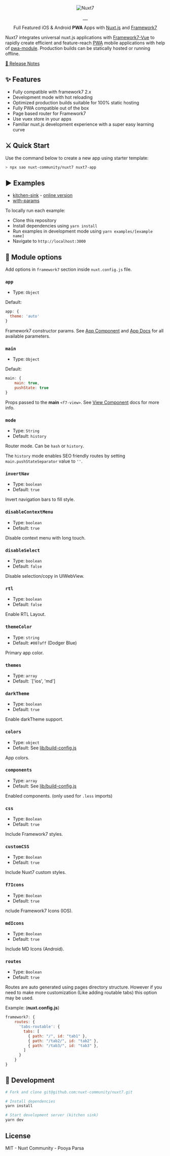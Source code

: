 <p align="center">
    <img src="https://github.com/nuxt-community/nuxt7/raw/master/.assets/nuxt7.png" alt="Nuxt7">
</p>

<p align="center">
<a href="https://david-dm.org/nuxt-community/nuxt7">
    <img alt="" src="https://david-dm.org/nuxt-community/nuxt7/status.svg?style=flat-square">
</a>
<a href="https://npmjs.com/package/nuxt7">
    <img alt="" src="https://img.shields.io/npm/v/nuxt7/latest.svg?style=flat-square">
</a>
<a href="https://npmjs.com/package/nuxt7">
    <img alt="" src="https://img.shields.io/npm/dt/nuxt7.svg?style=flat-square">
</a>
<a href="https://circleci.com/gh/nuxt-community/nuxt7">
    <img alt="" src="https://img.shields.io/circleci/project/github/nuxt-community/nuxt7/master.svg?style=flat-square">
</a>
<a href="https://standardjs.com">
    <img alt="" src="https://img.shields.io/badge/code_style-standard-brightgreen.svg?style=flat-square">
</a>
</p>

<p align="center">
Full Featured iOS & Android <strong>PWA</strong> Apps with <a href="https://nuxtjs.org">Nuxt.js</a> and <a href="https://framework7.io">Framework7</a>
<br>
</p>

Nuxt7 integrates universal nuxt.js applications with [Framework7](https://framework7.io/)[-Vue](https://framework7.io/vue)
to rapidly create efficient and feature-reach [PWA](https://developers.google.com/web/progressive-web-apps) mobile applications with help of [pwa-module](https://github.com/nuxt-community/pwa-module). Production builds can be statically hosted or running offline.

<a href="./CHANGELOG.md">📖 Release Notes</a>

## ✨ Features

* Fully compatible with framework7 2.x
* Development mode with hot reloading
* Optimized production builds suitable for 100% static hosting
* Fully PWA compatible out of the box
* Page based router for Framework7
* Use vuex store in your apps
* Familiar nuxt.js development experience with a super easy learning curve

## ⚔️ Quick Start

Use the command below to create a new app using starter template:

```bash
> npx sao nuxt-community/nuxt7 nuxt7-app
```

## ▶️ Examples

* [kitchen-sink](./examples/kitchen-sink) - [online version](https://nuxt7.cf)
* [with-params](./examples/with-params)

To locally run each example:

* Clone this repository
* Install dependencies using `yarn install`
* Run examples in development mode using `yarn examples/[example name]`
* Navigate to `http://localhost:3000`

## 🔧 Module options

Add options in `framework7` section inside `nuxt.config.js` file.

### `app`

- Type: `Object`

Default:

```js
app: {
  theme: 'auto'
}
```

Framework7 constructor params. See [App Component](https://framework7.io/vue/app.html) and [App Docs](https://framework7.io/docs/app.html) for all available parameters.

### `main`

- Type: `Object`

Default:

```js
main: {
    main: true,
    pushState: true
}
```

Props passed to the **main** `<f7-view>`. See [View Component](https://framework7.io/vue/view.html) docs for more info.

### `mode`

- Type: `String`
- Default: `history`

Router mode. Can be `hash` or `history`.

The `history` mode enables SEO friendly routes by setting `main.pushStateSeparator` value to `''`.

### `invertNav`

- Type: `boolean`
- Default: `true`

Invert navigation bars to fill style.

### `disableContextMenu`

- Type: `boolean`
- Default: `true`

Disable context menu with long touch.

### `disableSelect`

- Type: `boolean`
- Default: `false`

Disable selection/copy in UIWebView.

### `rtl`

- Type: `boolean`
- Default: `false`

Enable RTL Layout.

### `themeColor`

- Type: `string`
- Default: `#007aff` (Dodger Blue)

 Primary app color.

### `themes`

- Type: `array`
- Default: `['ios', 'md']

### `darkTheme`

- Type: `boolean`
- Default: `true`

Enable darkTheme support.

### `colors`

- Type: `object`
- Default: See [lib/build-config.js](lib/build-config.js)

App colors.

### `components`

- Type: `array`
- Default: See [lib/build-config.js](lib/build-config.js)

Enabled components. (only used for `.less` imports)

### `css`

- Type: `Boolean`
- Default: `true`

Include Framework7 styles.

### `customCSS`

- Type: `Boolean`
- Default: `true`

Include Nuxt7 custom styles.


### `f7Icons`

- Type: `Boolean`
- Default: `true`

nclude Framework7 Icons (IOS).

### `mdIcons`

- Type: `Boolean`
- Default: `true`

Include MD Icons (Android).

### `routes`

- Type: `Boolean`
- Default: `true`

Routes are auto generated using pages directory structure.
However if you need to make more customization (Like adding routable tabs) this option may be used.

Example: (**nuxt.config.js**)

```js
framework7: {
    routes: {
      'tabs-routable': {
        tabs: [
          { path: "/", id: "tab1" },
          { path: "/tab2/", id: "tab2" },
          { path: "/tab3/", id: "tab3" },
        ]
      }
    }
}
```

## 🍳 Development

```bash
# Fork and clone git@github.com:nuxt-community/nuxt7.git

# Install dependencies
yarn install

# Start development server (kitchen sink)
yarn dev
```

## License

MIT - Nuxt Community - Pooya Parsa
